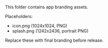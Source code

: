 This folder contains app branding assets.

Placeholders:
- icon.png (1024x1024, PNG)
- splash.png (1242x2436, portrait PNG)

Replace these with final branding before release.
